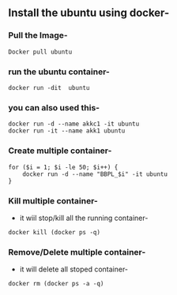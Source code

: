 ## Install the ubuntu using docker-

### Pull the Image-
```
Docker pull ubuntu
```

### run the ubuntu container-
```
docker run -dit  ubuntu
```
### you can also used this-
```
docker run -d --name akkc1 -it ubuntu
docker run -it --name akk1 ubuntu 
```
### Create multiple container-
```
for ($i = 1; $i -le 50; $i++) {
    docker run -d --name "BBPL_$i" -it ubuntu
}
```
### Kill multiple container-
- it wiil stop/kill all the running container-
```
docker kill (docker ps -q)
```

### Remove/Delete multiple container-
- it will delete all stoped container-
```
docker rm (docker ps -a -q)
```
